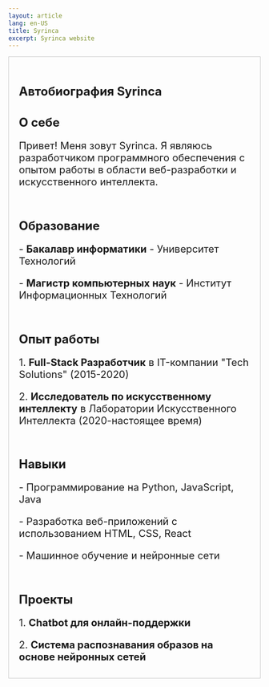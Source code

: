 ```yaml
---
layout: article
lang: en-US
title: Syrinca
excerpt: Syrinca website
---
```

<style>
  .container {
    text-align: center;
    display: flex;
    justify-content: center;
  }

  .content {
    max-width: 800px;
    text-align: left;
    border: 1px solid #ccc;
    padding: 20px;
  }

  h1, h2 {
    font-size: 24px;
    font-weight: bold;
  }

  p {
    font-size: 20px;
    margin-bottom: 10px;
  }
</style>

<div class="container">
  <div class="content">
    <h1>Автобиография Syrinca</h1>
    <h2>О себе</h2>
    <p>Привет! Меня зовут Syrinca. Я являюсь разработчиком программного обеспечения с опытом работы в области веб-разработки и искусственного интеллекта.</p>
    <br>
    <h2>Образование</h2>
    <p>- <strong>Бакалавр информатики</strong> - Университет Технологий</p>
    <p>- <strong>Магистр компьютерных наук</strong> - Институт Информационных Технологий</p>
    <br>
    <h2>Опыт работы</h2>
    <p>1. <strong>Full-Stack Разработчик</strong> в IT-компании "Tech Solutions" (2015-2020)</p>
    <p>2. <strong>Исследователь по искусственному интеллекту</strong> в Лаборатории Искусственного Интеллекта (2020-настоящее время)</p>
    <br>
    <h2>Навыки</h2>
    <p>- Программирование на Python, JavaScript, Java</p>
    <p>- Разработка веб-приложений с использованием HTML, CSS, React</p>
    <p>- Машинное обучение и нейронные сети</p>
    <br>
    <h2>Проекты</h2>
    <p>1. <strong>Chatbot для онлайн-поддержки</strong></p>
    <p>2. <strong>Система распознавания образов на основе нейронных сетей</strong></p>
  </div>
</div>


